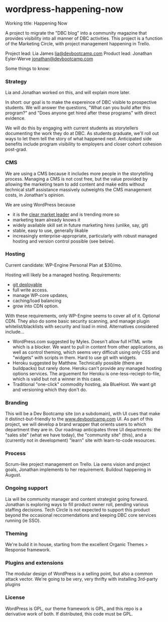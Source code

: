 wordpress-happening-now
=====================

Working title: Happening Now

A project to migrate the "DBC blog" into a community magazine that provides visibility into all manner of DBC activities. This project is a function of the Marketing Circle, with project management happening in Trello. 

Project lead: Lia James lia@devbootcamp.com 
Product lead: Jonathan Eyler-Werve jonathan@devbootcamp.com 

Some things to know: 

### Strategy 

Lia and Jonathan worked on this, and will explain more later. 

In short: our goal is to make the expereince of DBC visible to prospective students. We will answer the questions, "What can you build after this program?" and "Does anyone get hired after these programs" with direct evidence. 

We will do this by engaging with current students as storytellers documenting the work they do at DBC. As students graduate, we'll roll out ways to let them tell the story of what happened next. Anticipated side benefits include program visibility to employers and closer cohort cohesion post-grad. 

### CMS 

We are using a CMS because it includes more people in the storytelling process. Managing a CMS is not cost free, but the value provided by allowing the marketing team to add content and make edits without technical staff assistance massively outweights the CMS management costs, in Jonathan's opinion. 

We are using WordPress because 

- it is the [clear market leader](http://w3techs.com/technologies/overview/content_management/all) and is trending more so
- marketing team already knows it 
- widely available skill set in future marketing hires (unlike, say, git) 
- stable, easy to use, generally likable
- increasingly enterprise-appropriate, particularly with robust managed hosting and version control possible (see below). 

### Hosting

Current candidate: WP-Engine Personal Plan at $30/mo. 

Hosting will likely be a managed hosting. Requirements: 

- [git deployable](http://wpengine.com/git/) 
- full write access. 
- manage WP-core updates, 
- caching/load balancing
- grow into CDN option. 

With these requirements, only WP-Engine seems to cover all of it. Optional CDN. They also do some basic security scanning, and manage plugin whitelist/blacklists with security and load in mind. Alternatives considered include... 

- WordPress.com suggested by Myles. Doesn't allow full HTML write which is a blocker. We want to pull in content from other applications, as well as control theming, which seems very difficult using only CSS and "widgets" with scripts in them. Hard to use git with widgets.
- Heroku suggested by Matthew. Technically possible (there are buildpacks) but rarely done. Heroku can't provide any managed hosting options services. The arguement for Heroku is one-less-reciept-to-file, which is valid but not a winner in this case. 
- Traditional "one-click" commodity hosting, ala BlueHost. We want git and versioning which they don't do. 

### Branding 

This will be a Dev Bootcamp site (on a subdomain), with UI cues that make it distinct-but-friendly to the www.devbootcamp.com UI. As part of this project, we will develop a brand wrapper that orients users to which department they are in. Our roadmap anticipates three UI departments: the "sales site" (what we have today), the "community site" (this), and a (currently not in development) "learn" site with learn-to-code resources. 

### Process 

Scrum-like project management on Trello. Lia owns vision and project goals, Jonathan implements to her requirement. Buildout happening in August.  

### Ongoing support 

Lia will be community manager and content strategist going forward. Jonathan is exploring ways to fill product owner roll, pending various staffing decisions. Tech Circle is not expected to support this product beyond the occasional reccomendations and keeping DBC core services running (ie SSO). 

### Theming

We're build it in house, starting from the excellent Organic Themes > Response framework. 

### Plugins and extensions

The modular design of WordPress is a selling point, but also a common attack vector. We're going to be very, very thrifty with installing 3rd-party plugins

### License 

WordPress is GPL, our theme framework is GPL, and this repo is a derivative work of both. If distributed, this code must be GPL.  


